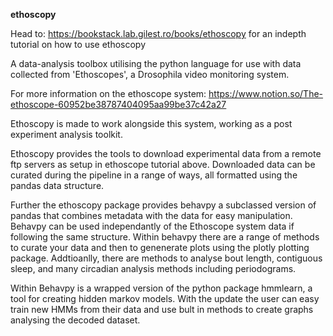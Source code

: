 **ethoscopy**

Head to: https://bookstack.lab.gilest.ro/books/ethoscopy for an indepth tutorial on how to use ethoscopy

A data-analysis toolbox utilising the python language for use with data collected from 'Ethoscopes', a Drosophila video monitoring system.

For more information on the ethoscope system: https://www.notion.so/The-ethoscope-60952be38787404095aa99be37c42a27

Ethoscopy is made to work alongside this system, working as a post experiment analysis toolkit. 

Ethoscopy provides the tools to download experimental data from a remote ftp servers as setup in ethoscope tutorial above. Downloaded data can be curated during the pipeline in a range of ways, all formatted using the pandas data structure.

Further the ethoscopy package provides behavpy a subclassed version of pandas that combines metadata with the data for easy manipulation. Behavpy can be used independantly of the Ethoscope system data if following the same structure. Within behavpy there are a range of methods to curate your data and then to genenerate plots using the plotly plotting package. Addtioanlly, there are methods to analyse bout length, contiguous sleep, and many circadian analysis methods including periodograms.

Within Behavpy is a wrapped version of the python package hmmlearn, a tool for creating hidden markov models. With the update the user can easy train new HMMs from their data and use bult in methods to create graphs analysing the decoded dataset.

